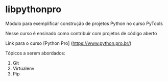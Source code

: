 # libpythonpro
Módulo para exemplificar construção de projetos Python no curso PyTools

Nesse curso é ensinado como contribuir com projetos de código aberto

Link para o curso [Python Pro] (https://www.python.pro.br/) 

Tópicos a serem abordados:
 1. Git
 2. Virtualenv
 3. Pip